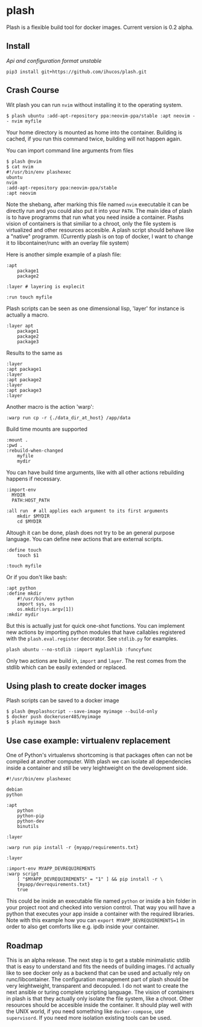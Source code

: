 # plash

Plash is a flexible build tool for docker images. Current version is 0.2 alpha.


## Install

*Api and configuration format unstable*

`pip3 install git+https://github.com/ihucos/plash.git`

## Crash Course

Wit plash you can run `nvim` without installing it to the operating system.
```
$ plash ubuntu :add-apt-repository ppa:neovim-ppa/stable :apt neovim -- nvim myfile
```
Your home directory is mounted as home into the container.
Building is cached, if you run this command twice, building will not happen again.

You can import command line arguments from files
```
$ plash @nvim
$ cat nvim
#!/usr/bin/env plashexec
ubuntu
nvim
:add-apt-repository ppa:neovim-ppa/stable
:apt neovim
```
Note the shebang, after marking this file named `nvim` executable it can be directly run and you could also put it into your `PATH`. The main idea of plash is to have programms that run what you need inside a container. Plashs vision of containers is that similiar to a chroot, only the file system is virtualized and other resources accesible. A plash script should behave like a "native" programm. (Currently plash is on top of docker, I want to change it to libcontainer/runc with an overlay file system)

Here is another simple example of a plash file:
```
:apt
	package1
	package2

:layer # layering is explecit

:run touch myfile
```

Plash scripts can be seen as one dimensional lisp, 'layer' for instance is actually a macro.
```
:layer apt
	package1
	package2
	package3
```
Results to the same as
```
:layer
:apt package1
:layer
:apt package2
:layer
:apt package3
:layer
```
Another macro is the action 'warp':
```
:warp run cp -r {./data_dir_at_host} /app/data
```

Build time mounts are supported
```
:mount .
:pwd .
:rebuild-when-changed
	myfile
	mydir
```

You can have build time arguments, like with all other actions rebuilding happens if necessary.
```
:import-env
  MYDIR
  PATH:HOST_PATH

:all run  # all applies each argument to its first arguments
	mkdir $MYDIR
	cd $MYDIR
```

Altough it can be done, plash does not try to be an general purpose language. You can define new actions that are external scripts.

```
:define touch
	touch $1	

:touch myfile

```
Or if you don't like bash:
```
:apt python
:define mkdir
	#!/usr/bin/env python
	import sys, os
	os.mkdir(sys.argv[1])
:mkdir mydir
```

But this is actually just for quick one-shot functions. You can implement new actions by importing python modules that have callables registered with the `plash.eval.register` decorator. See `stdlib.py` for examples.
```
plash ubuntu --no-stdlib :import myplashlib :funcyfunc
```

Only two actions are build in, `import` and `layer`. The rest comes from the stdlib which can be easily extended or replaced.


## Using plash to create docker images

Plash scripts can be saved to a docker image
```
$ plash @myplashscript --save-image myimage --build-only
$ docker push dockeruser485/myimage
$ plash myimage bash
```

## Use case example: virtualenv replacement
One of Python's virtualenvs shortcoming is that packages often can not be compiled at another computer. With plash we can isolate all dependencies inside a container and still be very leightweight on the development side.


```
#!/usr/bin/env plashexec

debian
python

:apt
	python
	python-pip
	python-dev
	binutils

:layer

:warp run pip install -r {myapp/requirements.txt}

:layer

:import-env MYAPP_DEVREQUIREMENTS
:warp script
	[ "$MYAPP_DEVREQUIREMENTS" = "1" ] && pip install -r \
	{myapp/devrequirements.txt}
	true
```
This could be inside an executable file named `python` or inside a bin folder in your project root and checked into version control.
That way you will have a python that executes your app inside a container with the required libraries. Note with this example how you can `export MYAPP_DEVREQUIREMENTS=1` in order to also get comforts like e.g. ipdb inside your container.



## Roadmap
This is an alpha release. The next step is to get a stable minimalistic stdlib that is easy to understand and fits the needs of building images.
I'd actually like to see docker only as a backend that can be used and actually rely on runc/libcontainer. The configuration management part of plash should be very leightweight, transparent and decopuled. I do not want to create the next ansible or turing complete scripting language. The vision of containers in plash is that they actually only isolate the file system, like a chroot. Other resources should be accesible inside the container. It should play well with the UNIX world, if you need something like `docker-compose`, use `supervisord`. If you need more isolation existing tools can be used.
